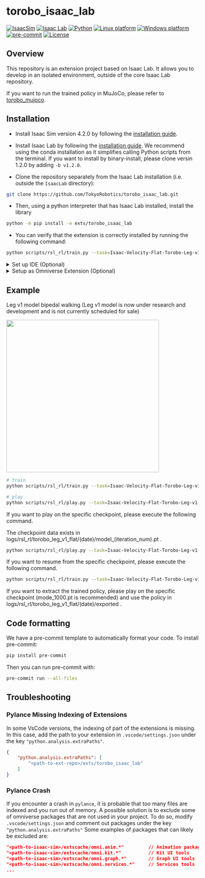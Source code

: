 # torobo_isaac_lab

[![IsaacSim](https://img.shields.io/badge/IsaacSim-4.2.0-silver.svg)](https://docs.omniverse.nvidia.com/isaacsim/latest/overview.html)
[![Isaac Lab](https://img.shields.io/badge/IsaacLab-1.2.0-silver)](https://isaac-sim.github.io/IsaacLab)
[![Python](https://img.shields.io/badge/python-3.10-blue.svg)](https://docs.python.org/3/whatsnew/3.10.html)
[![Linux platform](https://img.shields.io/badge/platform-linux--64-orange.svg)](https://releases.ubuntu.com/20.04/)
[![Windows platform](https://img.shields.io/badge/platform-windows--64-orange.svg)](https://www.microsoft.com/en-us/)
[![pre-commit](https://img.shields.io/badge/pre--commit-enabled-brightgreen?logo=pre-commit&logoColor=white)](https://pre-commit.com/)
[![License](https://img.shields.io/badge/license-MIT-yellow.svg)](https://opensource.org/license/mit)

## Overview

This repository is an extension project based on Isaac Lab. It allows you to develop in an isolated environment, outside of the core Isaac Lab repository.

If you want to run the trained policy in MuJoCo, please refer to [torobo_mujoco](https://github.com/TokyoRobotics/torobo_mujoco).

## Installation

- Install Isaac Sim version 4.2.0 by following the [installation guide](https://docs.omniverse.nvidia.com/isaacsim/latest/installation/install_workstation.html).

- Install Isaac Lab by following the [installation guide](https://isaac-sim.github.io/IsaacLab/main/source/setup/installation/index.html). We recommend using the conda installation as it simplifies calling Python scripts from the terminal. If you want to install by binary-install, please clone versin 1.2.0 by adding `-b v1.2.0`.

- Clone the repository separately from the Isaac Lab installation (i.e. outside the `IsaacLab` directory):

```bash
git clone https://github.com/TokyoRobotics/torobo_isaac_lab.git
```

- Then, using a python interpreter that has Isaac Lab installed, install the library

```bash
python -m pip install -e exts/torobo_isaac_lab
```

- You can verify that the extension is correctly installed by running the following command:

```bash
python scripts/rsl_rl/train.py --task=Isaac-Velocity-Flat-Torobo-Leg-v1-v0 --num_envs 4
```

<details>
<summary>Set up IDE (Optional)</summary>

To setup the IDE, please follow these instructions:

- Run VSCode Tasks, by pressing `Ctrl+Shift+P`, selecting `Tasks: Run Task` and running the `setup_python_env` in the drop down menu. When running this task, you will be prompted to add the absolute path to your Isaac Sim installation.

If everything executes correctly, it should create a file .python.env in the `.vscode` directory. The file contains the python paths to all the extensions provided by Isaac Sim and Omniverse. This helps in indexing all the python modules for intelligent suggestions while writing code.
</details>

<details>
<summary>Setup as Omniverse Extension (Optional)</summary>

We provide an example UI extension that will load upon enabling your extension defined in `exts/torobo_isaac_lab/torobo_isaac_lab/ui_extension_example.py`. For more information on UI extensions, enable and check out the source code of the `omni.isaac.ui_template` extension and refer to the introduction on [Isaac Sim Workflows 1.2.3. GUI](https://docs.omniverse.nvidia.com/isaacsim/latest/introductory_tutorials/tutorial_intro_workflows.html#gui).

To enable your extension, follow these steps:

1. **Add the search path of your repository** to the extension manager:
    - Navigate to the extension manager using `Window` -> `Extensions`.
    - Click on the **Hamburger Icon** (☰), then go to `Settings`.
    - In the `Extension Search Paths`, enter the absolute path to `IsaacLabExtensionTemplate/exts`
    - If not already present, in the `Extension Search Paths`, enter the path that leads to Isaac Lab's extension directory directory (`IsaacLab/source/extensions`)
    - Click on the **Hamburger Icon** (☰), then click `Refresh`.

2. **Search and enable your extension**:
    - Find your extension under the `Third Party` category.
    - Toggle it to enable your extension.
</details>

## Example

Leg v1 model bipedal walking (Leg v1 model is now under research and development and is not currently scheduled for sale)

<img src="./doc/leg_v1_walk.gif" width="400">


```bash
# train
python scripts/rsl_rl/train.py --task=Isaac-Velocity-Flat-Torobo-Leg-v1-v0 --headless

# play
python scripts/rsl_rl/play.py --task=Isaac-Velocity-Flat-Torobo-Leg-v1-Play-v0 --num_envs 4
```

If you want to play on the specific checkpoint, please execute the following command.

The checkpoint data exists in logs/rsl_rl/torobo_leg_v1_flat/(date)/model_(iteration_num).pt .
```bash
python scripts/rsl_rl/play.py --task=Isaac-Velocity-Flat-Torobo-Leg-v1-Play-v0 --num_envs 4 --load_run (date) --checkpoint model_(iteration_num).pt
```

If you want to resume from the specific checkpoint, please execute the following command.
```bash
python scripts/rsl_rl/train.py --task=Isaac-Velocity-Flat-Torobo-Leg-v1-v0 --resume --load_run (date) --checkpoint model_(iteration_num).pt
```

If you want to extract the trained policy, please play on the specific checkpoint (mode_1000.pt is recommended) and use the policy in logs/rsl_rl/torobo_leg_v1_flat/(date)/exported .


## Code formatting

We have a pre-commit template to automatically format your code.
To install pre-commit:

```bash
pip install pre-commit
```

Then you can run pre-commit with:

```bash
pre-commit run --all-files
```

## Troubleshooting

### Pylance Missing Indexing of Extensions

In some VsCode versions, the indexing of part of the extensions is missing. In this case, add the path to your extension in `.vscode/settings.json` under the key `"python.analysis.extraPaths"`.

```json
{
    "python.analysis.extraPaths": [
        "<path-to-ext-repo>/exts/torobo_isaac_lab"
    ]
}
```

### Pylance Crash

If you encounter a crash in `pylance`, it is probable that too many files are indexed and you run out of memory.
A possible solution is to exclude some of omniverse packages that are not used in your project.
To do so, modify `.vscode/settings.json` and comment out packages under the key `"python.analysis.extraPaths"`
Some examples of packages that can likely be excluded are:

```json
"<path-to-isaac-sim>/extscache/omni.anim.*"         // Animation packages
"<path-to-isaac-sim>/extscache/omni.kit.*"          // Kit UI tools
"<path-to-isaac-sim>/extscache/omni.graph.*"        // Graph UI tools
"<path-to-isaac-sim>/extscache/omni.services.*"     // Services tools
...
```
